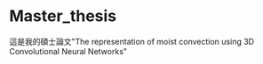 # Master_thesis

這是我的碩士論文"The representation of moist convection using 3D Convolutional Neural Networks"
